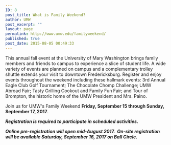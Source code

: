 ```yaml
---
ID: 8
post_title: What is Family Weekend?
author: UMW
post_excerpt: ""
layout: page
permalink: http://www.umw.edu/familyweekend/
published: true
post_date: 2015-08-05 00:49:33
---
```

This annual fall event at the University of Mary Washington brings family members and friends to campus to experience a slice of student life. A wide variety of events are planned on campus and a complementary trolley shuttle extends your visit to downtown Fredericksburg. Register and enjoy events throughout the weekend including these hallmark events: 3rd Annual Eagle Club Golf Tournament; The Chocolate Chomp Challenge; UMW Abroad Fair; Tasty Grilling Cookout and Family Fun Fair; and Tour of Brompton, the historic home of the UMW President and Mrs. Paino.

Join us for UMW's Family Weekend <strong>Friday, September 15 through Sunday, September 17, 2017</strong>.

<em><strong>Registration is required to participate in scheduled activities.  </strong></em>

<em><strong>Online pre-registration will open mid-August 2017.  On-site registration will be available Saturday, September 16, 2017 on Ball Circle.</strong></em>